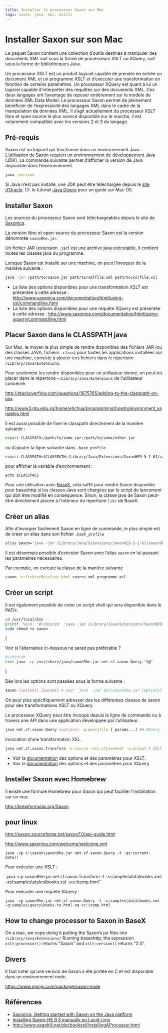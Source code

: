```yaml
---
title: Installer le processeur Saxon sur Mac
tags: saxon, java, mac, outils
---
```


# Installer Saxon sur son Mac

Le paquet Saxon contient une collection d’outils destinés à manipuler des documents XML soit sous la forme de processeurs XSLT ou XQuery, soit sous la forme de bibliothèques Java.

Un processeur XSLT est un produit logiciel capable de prendre en entrée un document XML et un programme XSLT et d’exécuter une transformation en fonction de certains paramètres. Un processeur XQuery est quant à lui un logiciel capable d’interpréter des requêtes sur des documents XML. Ces deux langages ont l’avantage de reposer entièrement sur le modèle de données XML Data Model. Le processeur Saxon permet de pleinement bénéficier de l’expressivité des langages XML dans le cadre de la manipulation de données XML. Il s’agit actuellement du processeur XSLT libre et open source le plus avancé disponible sur le marché, il est notamment compatible avec les versions 2 et 3 du langage.

## Pré-requis

Saxon est un logiciel qui fonctionne dans un environnement Java. L’utilisation de Saxon requiert un environnement de développement Java (JDK). La commande suivante permet d’afficher la version de Java disponible dans l’environnement.

```bash
java -version
```

Si Java n’est pas installé, une JDK peut être téléchargée depuis le [site d’Oracle](http://www.oracle.com/technetwork/java/javase/downloads/index.html). Cf. le tutoriel [Java Divers](nJavaDivers.md) pour un guide sur Mac OS.

## Installer Saxon

Les sources du processeur Saxon sont téléchargeables depuis le site de [Saxonica](http://www.saxonica.com/download/download_page.xml).

La version libre et open-source du processeur Saxon est la version dénommée `saxon9he.jar`. 

Un fichier JAR (extension `.jar`) est une archive java exécutable, il contient toutes les classes java du programme. 

Lorsque Saxon est installé sur une machine, on peut l’invoquer de la manière suivante :

```bash
java -jar /path/to/saxon.jar path/to/xmlfile.xml path/to/xslfile.xsl
```

- La liste des options disponibles pour une transformation XSLT est présentée à cette adresse : http://www.saxonica.com/documentation/html/using-xsl/commandline.html
- La liste des options disponibles pour une requête XQuery est présentée à cette adresse : http://www.saxonica.com/documentation/html/using-xquery/commandline.html


## Placer Saxon dans le CLASSPATH java

Sur Mac, le moyen le plus simple de rendre disponibles des fichiers JAR (ou des classes JAVA, fichiers `.class`) pour toutes les applications installées sur une machine, consiste à ajouter ces fichiers dans le répertoire `/Library/Java/Extensions`.

Pour seulement les rendre disponibles pour un utilisateur donné, on peut les placer dans le répertoire `~/Library/Java/Extensions` de l’utilisateur concerné.

http://stackoverflow.com/questions/1675765/adding-to-the-classpath-on-osx

http://www3.ntu.edu.sg/home/ehchua/programming/howto/environment_variables.html

Il est aussi possible de fixer le classpath directement de la manière suivante :

```bash
export CLASSPATH=/path/to/some.jar:/path/to/some/other.jar
```

ou d’ajouter la ligne suivante dans `.bash_profile`

```bash
export CLASSPATH=$CLASSPATH:/Library/Java/Extensions/SaxonHE9-5-1-6J/saxon9he.jar  # put saxon in the path
```

pour afficher la variable d’environnement :

`echo $CLASSPASS`

Pour une utilisation avec [BaseX](http://basex.org), cela suffit pour rendre Saxon disponible pour basexhttp si les classes Java sont chargées par le script de lancement qui doit être modifié en conséquence. Sinon, la classe java de Saxon peut-être directement placée à l’intérieur du répertoire `lib/` de BaseX.

## Créer un alias

Afin d’invoquer facilement Saxon en ligne de commande, le plus simple est de créer un alias dans son fichier `.bash_profile`

```bash
alias saxon='java -jar /Library/Java/Extensions/SaxonHE9-5-1-6J/saxon9he.jar'
```

Il est désormais possible d’exécuter Saxon avec l’alias `saxon` en lui passant les paramètres nécessaires.

Par exemple, on exécute la classe de la manière suivante

```bash
saxon -o:fichierRésultat.html source.xml programme.xsl
```

## Créer un script

Il est également possible de créer un script shell qui sera disponible dans le PATH. 

```bash
cd /usr/local/bin
printf '%s\n' '#!/bin/sh' 'java -jar /Library/Java/Extensions/SaxonHE9-5-1-6J/saxon9he.jar "$@"' | sudo tee saxon # add -a for append
sudo chmod +x saxon
```

(

Voir si l’alternative ci-dessous ne serait pas préférable ?

```bash
#!/bin/sh
exec java -cp /usr/share/java/saxon9he.jar net.sf.saxon.Query "$@"
```

)

Dès lors les options sont passées sous la forme suivante :

```bash
saxon [options] [params] # pour `java  -jar dir/saxon9he.jar [options] [params]`
```

On peut plus spécifiquement adresser des les différentes classes de saxon pour des transformations XSLT ou XQuery.

Le processeur XQuery peut être invoqué depuis la ligne de commande ou à travers une API dans une application développée par l’utilisateur.

```bash
java net.sf.saxon.Query [options] -q:queryfile [ params...] ## XQuery invocation
```

Invocation d’une transformation XSL.

```bash
java net.sf.saxon.Transform -s:source -xsl:stylesheet -o:output # XSLT transform invocation
```

- Voir la [documentation](http://www.saxonica.com/documentation/index.html#!using-xsl/commandline) des options et des paramètres pour XSLT.
- Voir la [documentation](http://www.saxonica.com/documentation/index.html#!using-xquery/commandline) des options et des paramètres pour XQuery.

## Installer Saxon avec Homebrew

Il existe une formule Homebrew pour Saxon qui peut faciliter l’installation sur un mac.

http://brewformulas.org/Saxon

## pour linux

http://saxon.sourceforge.net/saxon7.0/api-guide.html

http://www.saxonica.com/welcome/welcome.xml

`java -cp c:\saxon\saxon9he.jar net.sf.saxon.Query -t -qs:current-date()`

Pour exécuter une XSLT :

`java -cp saxon9he.jar net.sf.saxon.Transform -t -s:samples\data\books.xml
     -xsl:samples\styles\books.xsl -o:c:\temp.html``

Pour exécuter une requête XQuery :

`java -cp saxon9he.jar net.sf.saxon.Query -t -s:samples\data\books.xml -q:samples\query\books-to-html.xq >c:\temp.html`


## How to change processor to Saxon in BaseX

On a mac, we cope doing it putting the Saxon’s jar files into `/Library/Java/Extensions/`
Running basexhttp, the expression `xslt:processor()` returns "Saxon" and `xslt:version()` returns "2.0".

## Divers

Il faut noter qu’une version de Saxon a été portée en C et est disponible dans un environnement node.

https://www.npmjs.com/package/saxon-node

## Références

- [Saxonica, Getting started with Saxon on the Java platform](http://www.saxonica.com/html/documentation/about/gettingstarted/gettingstartedjava.html)
- [Installing Saxon-HE 9.3 manually on Lucid Lynx](http://johnbokma.com/mexit/2011/07/04/installing-saxon-he-ubuntu.html)
- http://www.sagehill.net/docbookxsl/InstallingAProcessor.html